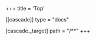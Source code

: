 +++
title = 'Top'

[[cascade]]
type = "docs"

  [cascade._target]
  path = "/**"
+++

<!-- {{< blocks/cover title="^^b" image_anchor="center" height="full" color="auto" >}}
{{< /blocks/cover >}} -->
